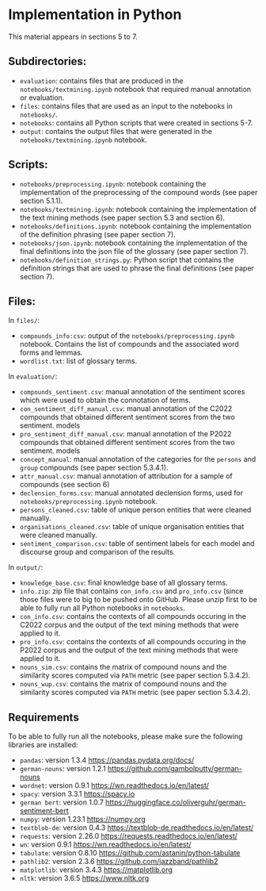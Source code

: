 # Implementation in Python

This material appears in sections 5 to 7.

## Subdirectories:
- `evaluation`: contains files that are produced in the `notebooks/textmining.ipynb` notebook that required manual annotation or evaluation.
- `files`: contains files that are used as an input to the notebooks in `notebooks/`.
- `notebooks`: contains all Python scripts that were created in sections 5-7.
- `output`: contains the output files that were generated in the `notebooks/textmining.ipynb` notebook.


## Scripts:
- `notebooks/preprocessing.ipynb`: notebook containing the implementation of the preprocessing of the compound words (see paper section 5.1.1).
- `notebooks/textmining.ipynb`: notebook containing the implementation of the text mining methods (see paper section 5.3 and section 6).
- `notebooks/definitions.ipynb`: notebook containing the implementation of the definition phrasing (see paper section 7).
- `notebooks/json.ipynb`: notebook containing the implementation of the final definitions into the json file of the glossary (see paper section 7).
- `notebooks/definition_strings.py`: Python script that contains the definition strings that are used to phrase the final definitions (see paper section 7).


## Files:

In `files/`:
- `compounds_info:csv`: output of the `notebooks/preprocessing.ipynb` notebook. Contains the list of compounds and the associated word forms and lemmas.
- `wordlist.txt`: list of glossary terms.

In `evaluation/`:
- `compounds_sentiment.csv`: manual annotation of the sentiment scores which were used to obtain the connotation of terms.
- `con_sentiment_diff_manual.csv`: manual annotation of the C2022 compounds that obtained different sentiment scores from the two sentiment. models
- `pro_sentiment_diff_manual.csv`: manual annotation of the P2022 compounds that obtained different sentiment scores from the two sentiment. models
- `concept_manual`: manual annotation of the categories for the `persons` and `group` compounds (see paper section 5.3.4.1).
- `attr_manual.csv`: manual annotation of attribution for a sample of compounds (see section 6)
- `declension_forms.csv`: manual annotated declension forms, used for `notebooks/preprocessing.ipynb` notebook. 
- `persons_cleaned.csv`: table of unique person entities that were cleaned manually.
- `organisations_cleaned.csv`: table of unique organisation entities that were cleaned manually.
- `sentiment_comparison.csv`: table of sentiment labels for each model and discourse group and comparison of the results.

In `output/`:
- `knowledge_base.csv`: final knowledge base of all glossary terms.
- `info.zip`: zip file that contains `con_info.csv` and `pro_info.csv` (since those files were to big to be pushed onto GitHub. Please unzip first to be able to fully run all Python notebooks in `notebooks`. 
- `con_info.csv`: contains the contexts of all compounds occuring in the C2022 corpus and the output of the text mining methods that were applied to it. 
- `pro_info.csv`: contains the contexts of all compounds occuring in the P2022 corpus and the output of the text mining methods that were applied to it. 
- `nouns_sim.csv`: contains the matrix of compound nouns and the similarity scores computed via `PATH` metric (see paper section 5.3.4.2).
- `nouns_wup.csv`: contains the matrix of compound nouns and the similarity scores computed via `PATH` metric (see paper section 5.3.4.2).


## Requirements
To be able to fully run all the notebooks, please make sure the following libraries are installed:
- `pandas`: version 1.3.4 https://pandas.pydata.org/docs/
- `german-nouns`: version 1.2.1 https://github.com/gambolputty/german-nouns
- `wordnet`: version 0.9.1 https://wn.readthedocs.io/en/latest/
- `spacy`: version 3.3.1 https://spacy.io
- `german bert`: version 1.0.7 https://huggingface.co/oliverguhr/german-sentiment-bert
- `numpy`: version 1.23.1 https://numpy.org
- `textblob-de`: version 0.4.3 https://textblob-de.readthedocs.io/en/latest/ 
- `requests`: version 2.26.0 https://requests.readthedocs.io/en/latest/
- `wn`: version 0.9.1 https://wn.readthedocs.io/en/latest/
- `tabulate`: version 0.8.10 https://github.com/astanin/python-tabulate
- `pathlib2`: version 2.3.6 https://github.com/jazzband/pathlib2
- `matplotlib`: version 3.4.3 https://matplotlib.org
- `nltk`: version 3.6.5 https://www.nltk.org